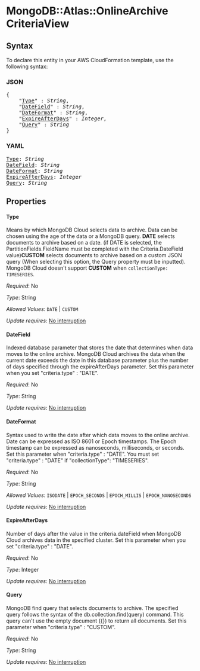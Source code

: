 # MongoDB::Atlas::OnlineArchive CriteriaView

## Syntax

To declare this entity in your AWS CloudFormation template, use the following syntax:

### JSON

<pre>
{
    "<a href="#type" title="Type">Type</a>" : <i>String</i>,
    "<a href="#datefield" title="DateField">DateField</a>" : <i>String</i>,
    "<a href="#dateformat" title="DateFormat">DateFormat</a>" : <i>String</i>,
    "<a href="#expireafterdays" title="ExpireAfterDays">ExpireAfterDays</a>" : <i>Integer</i>,
    "<a href="#query" title="Query">Query</a>" : <i>String</i>
}
</pre>

### YAML

<pre>
<a href="#type" title="Type">Type</a>: <i>String</i>
<a href="#datefield" title="DateField">DateField</a>: <i>String</i>
<a href="#dateformat" title="DateFormat">DateFormat</a>: <i>String</i>
<a href="#expireafterdays" title="ExpireAfterDays">ExpireAfterDays</a>: <i>Integer</i>
<a href="#query" title="Query">Query</a>: <i>String</i>
</pre>

## Properties

#### Type

Means by which MongoDB Cloud selects data to archive. Data can be chosen using the age of the data or a MongoDB query. **DATE** selects documents to archive based on a date. (if DATE is selected, the PartitionFields.FieldName must be completed with the Criteria.DateField value)**CUSTOM** selects documents to archive based on a custom JSON query (When selecting this option, the Query property must be inputted). MongoDB Cloud doesn't support **CUSTOM** when `collectionType: TIMESERIES`.

_Required_: No

_Type_: String

_Allowed Values_: <code>DATE</code> | <code>CUSTOM</code>

_Update requires_: [No interruption](https://docs.aws.amazon.com/AWSCloudFormation/latest/UserGuide/using-cfn-updating-stacks-update-behaviors.html#update-no-interrupt)

#### DateField

Indexed database parameter that stores the date that determines when data moves to the online archive. MongoDB Cloud archives the data when the current date exceeds the date in this database parameter plus the number of days specified through the expireAfterDays parameter. Set this parameter when you set "criteria.type" : "DATE".

_Required_: No

_Type_: String

_Update requires_: [No interruption](https://docs.aws.amazon.com/AWSCloudFormation/latest/UserGuide/using-cfn-updating-stacks-update-behaviors.html#update-no-interrupt)

#### DateFormat

Syntax used to write the date after which data moves to the online archive. Date can be expressed as ISO 8601 or Epoch timestamps. The Epoch timestamp can be expressed as nanoseconds, milliseconds, or seconds. Set this parameter when "criteria.type" : "DATE". You must set "criteria.type" : "DATE" if "collectionType": "TIMESERIES".

_Required_: No

_Type_: String

_Allowed Values_: <code>ISODATE</code> | <code>EPOCH_SECONDS</code> | <code>EPOCH_MILLIS</code> | <code>EPOCH_NANOSECONDS</code>

_Update requires_: [No interruption](https://docs.aws.amazon.com/AWSCloudFormation/latest/UserGuide/using-cfn-updating-stacks-update-behaviors.html#update-no-interrupt)

#### ExpireAfterDays

Number of days after the value in the criteria.dateField when MongoDB Cloud archives data in the specified cluster. Set this parameter when you set "criteria.type" : "DATE".

_Required_: No

_Type_: Integer

_Update requires_: [No interruption](https://docs.aws.amazon.com/AWSCloudFormation/latest/UserGuide/using-cfn-updating-stacks-update-behaviors.html#update-no-interrupt)

#### Query

MongoDB find query that selects documents to archive. The specified query follows the syntax of the db.collection.find(query) command. This query can't use the empty document ({}) to return all documents. Set this parameter when "criteria.type" : "CUSTOM".

_Required_: No

_Type_: String

_Update requires_: [No interruption](https://docs.aws.amazon.com/AWSCloudFormation/latest/UserGuide/using-cfn-updating-stacks-update-behaviors.html#update-no-interrupt)

